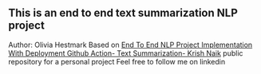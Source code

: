 ## This is an end to end text summarization NLP project 
Author: Olivia Hestmark
Based on [End To End NLP Project Implementation With Deployment Github Action- Text Summarization- Krish Naik](https://www.youtube.com/watch?v=p7V4Aa7qEpw&t=484s)
public repository for a personal project
Feel free to follow me on linkedin 